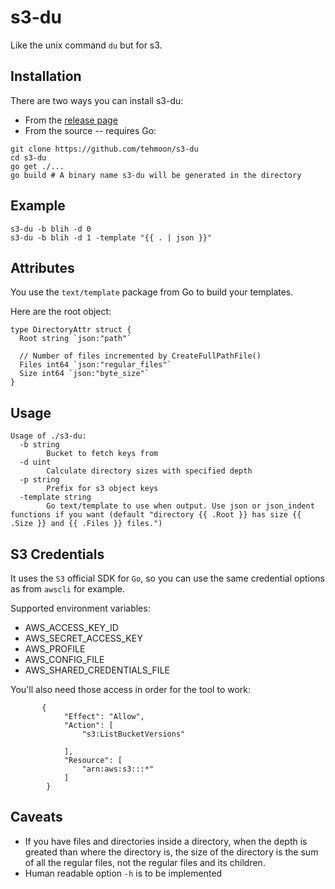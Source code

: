 # s3-du
Like the unix command `du` but for s3.

## Installation
There are two ways you can install s3-du:

  - From the [release page](https://github.com/tehmoon/s3-du/releases)
  - From the source -- requires Go:
```
git clone https://github.com/tehmoon/s3-du
cd s3-du
go get ./...
go build # A binary name s3-du will be generated in the directory
```

## Example

```
s3-du -b blih -d 0
s3-du -b blih -d 1 -template "{{ . | json }}"
```

## Attributes

You use the `text/template` package from Go to build your templates.

Here are the root object:

```
type DirectoryAttr struct {
  Root string `json:"path"`

  // Number of files incremented by CreateFullPathFile()
  Files int64 `json:"regular_files"`
  Size int64 `json:"byte_size"`
}
```

## Usage

```
Usage of ./s3-du:
  -b string
    	Bucket to fetch keys from
  -d uint
    	Calculate directory sizes with specified depth
  -p string
    	Prefix for s3 object keys
  -template string
    	Go text/template to use when output. Use json or json_indent functions if you want (default "directory {{ .Root }} has size {{ .Size }} and {{ .Files }} files.")
```

## S3 Credentials
It uses the `S3` official SDK for `Go`, so you can use the same credential options as from `awscli` for example.

Supported environment variables:
  - AWS_ACCESS_KEY_ID
  - AWS_SECRET_ACCESS_KEY
  - AWS_PROFILE
  - AWS_CONFIG_FILE
  - AWS_SHARED_CREDENTIALS_FILE

You'll also need those access in order for the tool to work:
```
       {
            "Effect": "Allow",
            "Action": [
                "s3:ListBucketVersions"

            ],
            "Resource": [
                "arn:aws:s3:::*"
            ]
        }
```

## Caveats
  - If you have files and directories inside a directory, when the depth is greated than where the directory is, the size of the directory is the sum of all the regular files, not the regular files and its children.
  - Human readable option `-h` is to be implemented
